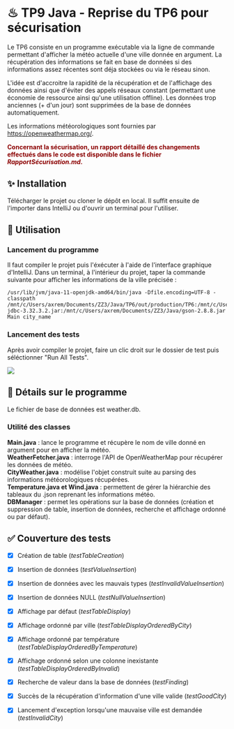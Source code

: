 # ♨ TP9 Java - Reprise du TP6 pour sécurisation

Le TP6 consiste en un programme exécutable via la ligne de commande permettant d'afficher la météo actuelle d'une ville donnée en argument. La récupération des informations se fait en base de données si des informations assez récentes sont déja stockées ou via le réseau sinon.

L'idée est d'accroitre la rapidité de la récupération et de l'affichage des données ainsi que d'éviter des appels réseaux constant (permettant une économie de ressource ainsi qu'une utilisation offline). Les données trop anciennes (+ d'un jour) sont supprimées de la base de données automatiquement.

Les informations météorologiques sont fournies par https://openweathermap.org/.

<span style="color:darkred">**Concernant la sécurisation, un rapport détaillé des changements effectués dans le code est disponible dans le fichier *RapportSécurisation.md*.**</span>

## ✨ Installation
Télécharger le projet ou cloner le dépôt en local.
Il suffit ensuite de l'importer dans IntelliJ ou d'ouvrir un terminal pour l'utiliser.

## 🚀 Utilisation
### Lancement du programme
Il faut compiler le projet puis l'éxécuter à l'aide de l'interface graphique d'IntelliJ.
Dans un terminal, à l'intérieur du projet, taper la commande suivante pour afficher les informations de la ville précisée :
```
/usr/lib/jvm/java-11-openjdk-amd64/bin/java -Dfile.encoding=UTF-8 -classpath /mnt/c/Users/axrem/Documents/ZZ3/Java/TP6/out/production/TP6:/mnt/c/Users/axrem/Downloads/sqlite-jdbc-3.32.3.2.jar:/mnt/c/Users/axrem/Documents/ZZ3/Java/gson-2.8.8.jar Main city_name
```

### Lancement des tests
Après avoir compiler le projet, faire un clic droit sur le dossier de test puis séléctionner "Run All Tests".

![](C:\Users\axrem\Documents\ZZ3\Java\TP4\resources\img.png)


## 📝 Détails sur le programme
Le fichier de base de données est weather.db.

### Utilité des classes
**Main.java** : lance le programme et récupère le nom de ville donné en argument pour en afficher la météo.<br/>
**WeatherFetcher.java** : interroge l'API de OpenWeatherMap pour récupérer les données de météo.<br/>
**CityWeather.java** : modélise l'objet construit suite au parsing des informations météorologiques récupérées.<br/>
**Temperature.java et Wind.java** : permettent de gérer la hiérarchie des tableaux du .json reprenant les informations météo.<br/>
**DBManager** : permet les opérations sur la base de données (création et suppression de table, insertion de données, recherche et affichage ordonné ou par défaut).

## ✅ Couverture des tests
- [x] Création de table (*testTableCreation*)
- [x] Insertion de données (*testValueInsertion*)
- [x] Insertion de données avec les mauvais types (*testInvalidValueInsertion*)
- [x] Insertion de données NULL (*testNullValueInsertion*)
- [x] Affichage par défaut (*testTableDisplay*)
- [x] Affichage ordonné par ville (*testTableDisplayOrderedByCity*)
- [x] Affichage ordonné par température (*testTableDisplayOrderedByTemperature*)
- [x] Affichage ordonné selon une colonne inexistante (*testTableDisplayOrderedByInvalid*)
- [x] Recherche de valeur dans la base de données (*testFinding*)
- [x] Succès de la récupération d'information d'une ville valide (*testGoodCity*)
- [x] Lancement d'exception lorsqu'une mauvaise ville est demandée (*testInvalidCity*)



